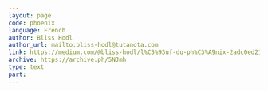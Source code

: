 ```yaml
---
layout: page
code: phoenix
language: French
author: Bliss Hodl
author_url: mailto:bliss-hodl@tutanota.com
link: https://medium.com/@bliss-hodl/l%C5%93uf-du-ph%C3%A9nix-2adc0ed2157a
archive: https://archive.ph/5NJmh
type: text
part: 
---
```

